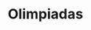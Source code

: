 ---
title: "Olimpiadas"  # Add a page title.
summary: "Recursos para Olimpiadas."  # Add a page description.
type: "widget_page"  # Page type is a Widget Page
url: "recursos-fisica-quimica/olimpiadas"
---